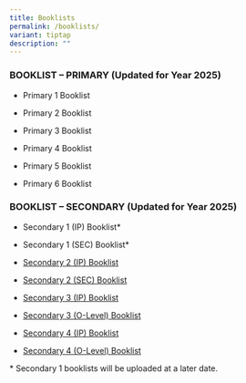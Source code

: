 ```yaml
---
title: Booklists
permalink: /booklists/
variant: tiptap
description: ""
---
```

<h3>BOOKLIST – PRIMARY (Updated for Year 2025)</h3>
<ul data-tight="true" class="tight">
<li>
<p>Primary 1 Booklist</p>
</li>
<li>
<p>Primary 2 Booklist</p>
</li>
<li>
<p>Primary 3 Booklist</p>
</li>
<li>
<p>Primary 4 Booklist</p>
</li>
<li>
<p>Primary 5 Booklist</p>
</li>
<li>
<p>Primary 6 Booklist</p>
</li>
</ul>
<p></p>
<h3>BOOKLIST – SECONDARY (Updated for Year 2025)</h3>
<ul data-tight="true" class="tight">
<li>
<p>Secondary 1 (IP) Booklist*</p>
</li>
<li>
<p>Secondary 1 (SEC) Booklist*</p>
</li>
<li>
<p><a href="/files/Booklists/2025_Booklist_S2__IP_.pdf" rel="noopener noreferrer nofollow" target="_blank">Secondary 2 (IP) Booklist</a>
</p>
</li>
<li>
<p><a href="/files/Booklists/2025_Booklist_S2__SEC_.pdf" rel="noopener noreferrer nofollow" target="_blank">Secondary 2 (SEC) Booklist</a>
</p>
</li>
<li>
<p><a href="/files/Booklists/2025_Booklist_S3__IP_.pdf" rel="noopener noreferrer nofollow" target="_blank">Secondary 3 (IP) Booklist</a>
</p>
</li>
<li>
<p><a href="/files/Booklists/2025_Booklist_S3__O_Level_.pdf" rel="noopener noreferrer nofollow" target="_blank">Secondary 3 (O-Level) Booklist</a>
</p>
</li>
<li>
<p><a href="/files/Booklists/2025_Booklist_S4__IP_.pdf" rel="noopener noreferrer nofollow" target="_blank">Secondary 4 (IP) Booklist</a>
</p>
</li>
<li>
<p><a href="/files/Booklists/2025_Booklist_S4__O_Level_.pdf" rel="noopener noreferrer nofollow" target="_blank">Secondary 4 (O-Level) Booklist</a>
</p>
</li>
</ul>
<p>* Secondary 1 booklists will be uploaded at a later date.
<br>
</p>